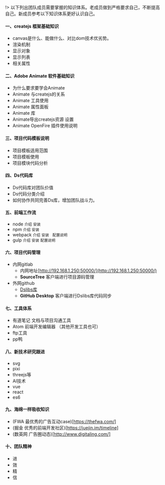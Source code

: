 !> 以下列出团队成员需要掌握的知识体系。老成员做到严格要求自己，不断提高自己。新成员参考以下知识体系更好认识自己。

#### 一、createjs 框架基础知识
 - canvas是什么、能做什么、对比dom技术优劣势。
 - 渲染机制
 - 显示对象
 - 显示列表
 - 相关属性

#### 二、Adobe Animate 软件基础知识
  - 为什么要求要学会Animate
  - Animate 与createjs的关系
  - Animate 工具使用
  - Animate 属性面板
  - Animate 库
  - Animate导出createjs资源 设置
  - Animate OpenFire 插件使用说明


#### 三、项目代码模板说明
  - 项目模板适用范围
  - 项目模板使用
  - 项目模块代码分析

#### 四、Ds代码库
  - Ds代码库对团队价值
  - Ds代码分类介绍
  - 如何协作共同完善Ds库，增加团队战斗力。


#### 五、前端工作流
 - node `介绍` `安装`
 - npm `介绍`  `安装`
 - webpack `介绍`  `安装` ` 配置说明`
 - gulp `介绍`  `安装` `配置说明`


#### 六、项目代码管理
 - 内网gitlab
   - 内网地址[http://192.168.1.250:50000/](http://192.168.1.250:50000/)
   - **SourceTree** 客户端进行项目源码管理
 - 外网github
   - [Dslibs库](https://github.com/lqloveball/DsLibs)
   - **GitHub Desktop** 客户端进行Dslibs库代码同步


#### 七、工具体系
 -  有道笔记  文档与项目沟通工具
 -  Atom 前端开发编辑器 （其他开发工具也可）
 -  ftp工具
 -  pp鸭

#### 八、新技术研究跟进
 - svg
 - pixi
 - threejs等
 - AI技术
 - vue
 - react
 - es6


#### 九、海绵一样吸收知识
 - (FWA 最优秀的广告互动case)[https://thefwa.com/]
 - (掘金 优秀的前端开发社区)[https://juejin.im/timeline]
 - (数英网 广告圈动态)[http://www.digitaling.com/]

#### 十、团队精神
 - 进
 - 效
 - 精
 - 信
